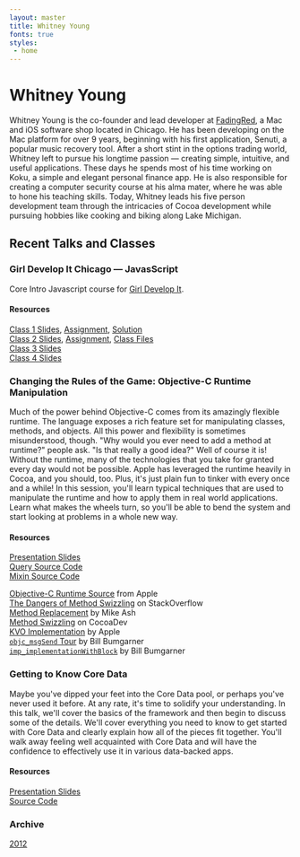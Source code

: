 ```yaml
---
layout: master
title: Whitney Young
fonts: true
styles:
 - home
---
```


# Whitney Young

Whitney Young is the co-founder and lead developer at [FadingRed](http://www.fadingred.com/), a Mac and iOS software shop located in Chicago. He has been developing on the Mac platform for over 9 years, beginning with his first application, Senuti, a popular music recovery tool. After a short stint in the options trading world, Whitney left to pursue his longtime passion — creating simple, intuitive, and useful applications. These days he spends most of his time working on Koku, a simple and elegant personal finance app. He is also responsible for creating a computer security course at his alma mater, where he was able to hone his teaching skills. Today, Whitney leads his five person development team through the intricacies of Cocoa development while pursuing hobbies like cooking and biking along Lake Michigan.

## Recent Talks and Classes

### Girl Develop It Chicago &mdash; JavasScript

Core Intro Javascript course for [Girl Develop It](http://www.girldevelopit.com).

#### Resources

[Class 1 Slides](/gdi/class1.html), [Assignment](/gdi/assignments/class1/assignment.zip), [Solution](/gdi/assignments/class1/solution.zip)  
[Class 2 Slides](/gdi/class2.html), [Assignment](/gdi/assignments/class2/assignment.zip), [Class Files](/gdi/assignments/class2/class2.zip)  
[Class 3 Slides](/gdi/class3.html)  
[Class 4 Slides](/gdi/class4.html)  

### Changing the Rules of the Game: Objective-C Runtime Manipulation

Much of the power behind Objective-C comes from its amazingly flexible runtime. The language exposes a rich feature set for manipulating classes, methods, and objects. All this power and flexibility is sometimes misunderstood, though. "Why would you ever need to add a method at runtime?" people ask. "Is that really a good idea?" Well of course it is! Without the runtime, many of the technologies that you take for granted every day would not be possible. Apple has leveraged the runtime heavily in Cocoa, and you should, too. Plus, it's just plain fun to tinker with every once and a while! In this session, you'll learn typical techniques that are used to manipulate the runtime and how to apply them in real world applications. Learn what makes the wheels turn, so you'll be able to bend the system and start looking at problems in a whole new way.

#### Resources

[Presentation Slides](/objective_c_runtime.pdf)  
[Query Source Code](https://github.com/wbyoung/FRQuery)  
[Mixin Source Code](https://github.com/wbyoung/FRModule)  

[Objective-C Runtime Source](http://www.opensource.apple.com/tarballs/objc4/objc4-532.2.tar.gz) from Apple  
[The Dangers of Method Swizzling](http://stackoverflow.com/questions/5339276/what-are-the-dangers-of-method-swizzling-in-objective-c/8636521#8636521) on StackOverflow  
[Method Replacement](http://www.mikeash.com/pyblog/friday-qa-2010-01-29-method-replacement-for-fun-and-profit.html) by Mike Ash  
[Method Swizzling](http://cocoadev.com/wiki/MethodSwizzling) on CocoaDev  
[KVO Implementation](http://developer.apple.com/library/mac/#documentation/Cocoa/Conceptual/KeyValueObserving/Articles/KVOImplementation.html#//apple_ref/doc/uid/20002307-BAJEAIEE) by Apple  
[`objc_msgSend` Tour](http://www.friday.com/bbum/2009/12/18/objc_msgsend-part-1-the-road-map/) by Bill Bumgarner  
[`imp_implementationWithBlock`](http://www.friday.com/bbum/2011/03/17/ios-4-3-imp_implementationwithblock/) by Bill Bumgarner  


### Getting to Know Core Data

Maybe you've dipped your feet into the Core Data pool, or perhaps you've never used it before. At any rate, it's time to solidify your understanding. In this talk, we'll cover the basics of the framework and then begin to discuss some of the details. We'll cover everything you need to know to get started with Core Data and clearly explain how all of the pieces fit together. You'll walk away feeling well acquainted with Core Data and will have the confidence to effectively use it in various data-backed apps.

#### Resources

[Presentation Slides](/core_data.pdf)  
[Source Code](https://github.com/wbyoung/CoreData)  


### Archive

[2012](/2012)
